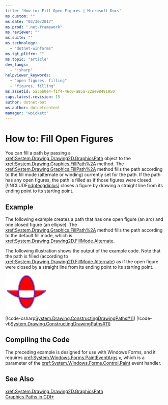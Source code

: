 ```yaml
---
title: "How to: Fill Open Figures | Microsoft Docs"
ms.custom: ""
ms.date: "03/30/2017"
ms.prod: ".net-framework"
ms.reviewer: ""
ms.suite: ""
ms.technology: 
  - "dotnet-winforms"
ms.tgt_pltfrm: ""
ms.topic: "article"
dev_langs: 
  - "jsharp"
helpviewer_keywords: 
  - "open figures, filling"
  - "figures, filling"
ms.assetid: 5a36b0e4-f1f4-46c0-a85a-22ae98491950
caps.latest.revision: 15
author: dotnet-bot
ms.author: dotnetcontent
manager: "wpickett"
---
```

# How to: Fill Open Figures
You can fill a path by passing a <xref:System.Drawing.Drawing2D.GraphicsPath> object to the <xref:System.Drawing.Graphics.FillPath%2A> method. The <xref:System.Drawing.Graphics.FillPath%2A> method fills the path according to the fill mode (alternate or winding) currently set for the path. If the path has any open figures, the path is filled as if those figures were closed. [!INCLUDE[ndptecgdiplus](../../../../includes/ndptecgdiplus-md.md)] closes a figure by drawing a straight line from its ending point to its starting point.  
  
## Example  
 The following example creates a path that has one open figure (an arc) and one closed figure (an ellipse). The <xref:System.Drawing.Graphics.FillPath%2A> method fills the path according to the default fill mode, which is <xref:System.Drawing.Drawing2D.FillMode.Alternate>.  
  
 The following illustration shows the output of the example code. Note that the path is filled (according to <xref:System.Drawing.Drawing2D.FillMode.Alternate>) as if the open figure were closed by a straight line from its ending point to its starting point.  
  
 ![Fill Open Path](../../../../docs/framework/winforms/advanced/media/fillopenpath.png "FillOpenPath")  
  
 [!code-csharp[System.Drawing.ConstructingDrawingPaths#11](../../../../samples/snippets/csharp/VS_Snippets_Winforms/System.Drawing.ConstructingDrawingPaths/CS/Class1.cs#11)]
 [!code-vb[System.Drawing.ConstructingDrawingPaths#11](../../../../samples/snippets/visualbasic/VS_Snippets_Winforms/System.Drawing.ConstructingDrawingPaths/VB/Class1.vb#11)]  
  
## Compiling the Code  
 The preceding example is designed for use with Windows Forms, and it requires <xref:System.Windows.Forms.PaintEventArgs> `e`, which is a parameter of the <xref:System.Windows.Forms.Control.Paint> event handler.  
  
## See Also  
 <xref:System.Drawing.Drawing2D.GraphicsPath>   
 [Graphics Paths in GDI+](../../../../docs/framework/winforms/advanced/graphics-paths-in-gdi.md)